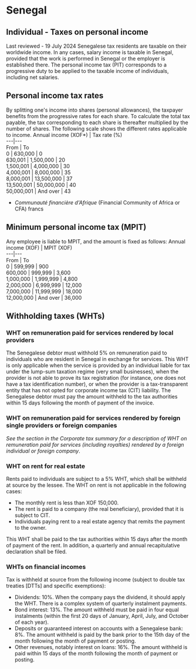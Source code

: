 # Senegal
## Individual - Taxes on personal income
Last reviewed - 19 July 2024
Senegalese tax residents are taxable on their worldwide income.
In any cases, salary income is taxable in Senegal, provided that the work is performed in Senegal or the employer is established there.
The personal income tax (PIT) corresponds to a progressive duty to be applied to the taxable income of individuals, including net salaries.
## Personal income tax rates
By splitting one's income into shares (personal allowances), the taxpayer benefits from the progressive rates for each share. To calculate the total tax payable, the tax corresponding to each share is thereafter multiplied by the number of shares. The following scale shows the different rates applicable to income.
Annual income (XOF*) | Tax rate (%)  
---|---  
From | To  
0 | 630,000 | 0  
630,001 | 1,500,000 | 20  
1,500,001 | 4,000,000 | 30  
4,000,001 | 8,000,000 | 35  
8,000,001 | 13,500,000 | 37  
13,500,001 | 50,000,000  | 40  
50,000,001 | And over | 43  
* _Communauté financière d'Afrique_ (Financial Community of Africa or CFA) francs
## Minimum personal income tax (MPIT)
Any employee is liable to MPIT, and the amount is fixed as follows:
Annual income (XOF) | MPIT (XOF)  
---|---  
From | To  
0 | 599,999 | 900  
600,000 | 999,999 | 3,600  
1,000,000 | 1,999,999 | 4,800  
2,000,000 | 6,999,999 | 12,000  
7,000,000 | 11,999,999 | 18,000  
12,000,000 | And over | 36,000  
## Withholding taxes (WHTs)
### WHT on remuneration paid for services rendered by local providers
The Senegalese debtor must withhold 5% on remuneration paid to individuals who are resident in Senegal in exchange for services. This WHT is only applicable when the service is provided by an individual liable for tax under the lump-sum taxation regime (very small businesses), when the provider is not able to prove its tax registration (for instance, one does not have a tax identification number), or when the provider is a tax-transparent entity that has not opted for corporate income tax (CIT) liability.
The Senegalese debtor must pay the amount withheld to the tax authorities within 15 days following the month of payment of the invoice.
### WHT on remuneration paid for services rendered by foreign single providers or foreign companies
_See the section in the Corporate tax summary for a description of WHT on remuneration paid for services (including royalties) rendered by a foreign individual or foreign company_.
### WHT on rent for real estate
Rents paid to individuals are subject to a 5% WHT, which shall be withheld at source by the lessee.
The WHT on rent is not applicable in the following cases:
  * The monthly rent is less than XOF 150,000.
  * The rent is paid to a company (the real beneficiary), provided that it is subject to CIT.
  * Individuals paying rent to a real estate agency that remits the payment to the owner.


This WHT shall be paid to the tax authorities within 15 days after the month of payment of the rent. In addition, a quarterly and annual recapitulative declaration shall be filed.
### WHTs on financial incomes
Tax is withheld at source from the following income (subject to double tax treaties [DTTs] and specific exemptions):
  * Dividends: 10%. When the company pays the dividend, it should apply the WHT. There is a complex system of quarterly instalment payments.
  * Bond interest: 13%. The amount withheld must be paid in four equal instalments (within the first 20 days of January, April, July, and October of each year).
  * Deposits or guaranteed interest on accounts with a Senegalese bank: 8%. The amount withheld is paid by the bank prior to the 15th day of the month following the month of payment or posting.
  * Other revenues, notably interest on loans: 16%. The amount withheld is paid within 15 days of the month following the month of payment or posting.


